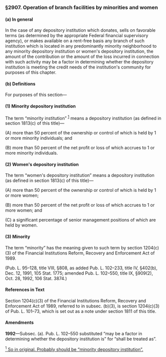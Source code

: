 ### §2907. Operation of branch facilities by minorities and women ###

#### (a) In general ####

In the case of any depository institution which donates, sells on favorable terms (as determined by the appropriate Federal financial supervisory agency), or makes available on a rent-free basis any branch of such institution which is located in any predominantly minority neighborhood to any minority depository institution or women's depository institution, the amount of the contribution or the amount of the loss incurred in connection with such activity may be a factor in determining whether the depository institution is meeting the credit needs of the institution's community for purposes of this chapter.

#### (b) Definitions ####

For purposes of this section—

#### (1) Minority depository institution ####

The term “minority institution” <sup><a href="#2907_1_target" name="2907_1">1</a></sup> means a depository institution (as defined in section 1813(c) of this title)—

(A) more than 50 percent of the ownership or control of which is held by 1 or more minority individuals; and

(B) more than 50 percent of the net profit or loss of which accrues to 1 or more minority individuals.

#### (2) Women's depository institution ####

The term “women's depository institution” means a depository institution (as defined in section 1813(c) of this title)—

(A) more than 50 percent of the ownership or control of which is held by 1 or more women;

(B) more than 50 percent of the net profit or loss of which accrues to 1 or more women; and

(C) a significant percentage of senior management positions of which are held by women.

#### (3) Minority ####

The term “minority” has the meaning given to such term by section 1204(c)(3) of the Financial Institutions Reform, Recovery and Enforcement Act of 1989.

(Pub. L. 95–128, title VIII, §808, as added Pub. L. 102–233, title IV, §402(b), Dec. 12, 1991, 105 Stat. 1775; amended Pub. L. 102–550, title IX, §909(2), Oct. 28, 1992, 106 Stat. 3874.)

#### References in Text ####

Section 1204(c)(3) of the Financial Institutions Reform, Recovery and Enforcement Act of 1989, referred to in subsec. (b)(3), is section 1204(c)(3) of Pub. L. 101–73, which is set out as a note under section 1811 of this title.

#### Amendments ####

**1992**—Subsec. (a). Pub. L. 102–550 substituted “may be a factor in determining whether the depository institution is” for “shall be treated as”.

[<sup>1</sup> So in original. Probably should be “minority depository institution”.](#2907_1)